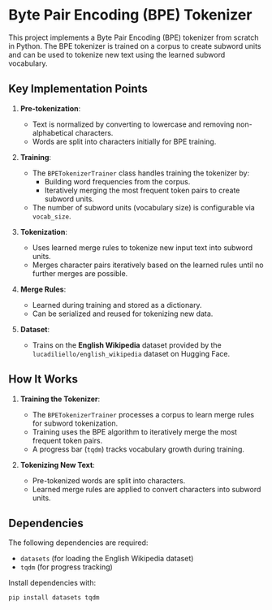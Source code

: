 # Byte Pair Encoding (BPE) Tokenizer

This project implements a Byte Pair Encoding (BPE) tokenizer from scratch in Python. The BPE tokenizer is trained on a corpus to create subword units and can be used to tokenize new text using the learned subword vocabulary.

## Key Implementation Points

1. **Pre-tokenization**:
   - Text is normalized by converting to lowercase and removing non-alphabetical characters.
   - Words are split into characters initially for BPE training.

2. **Training**:
   - The `BPETokenizerTrainer` class handles training the tokenizer by:
     - Building word frequencies from the corpus.
     - Iteratively merging the most frequent token pairs to create subword units.
   - The number of subword units (vocabulary size) is configurable via `vocab_size`.

3. **Tokenization**:
   - Uses learned merge rules to tokenize new input text into subword units.
   - Merges character pairs iteratively based on the learned rules until no further merges are possible.

4. **Merge Rules**:
   - Learned during training and stored as a dictionary.
   - Can be serialized and reused for tokenizing new data.

5. **Dataset**:
   - Trains on the **English Wikipedia** dataset provided by the `lucadiliello/english_wikipedia` dataset on Hugging Face.

## How It Works

1. **Training the Tokenizer**:
   - The `BPETokenizerTrainer` processes a corpus to learn merge rules for subword tokenization.
   - Training uses the BPE algorithm to iteratively merge the most frequent token pairs.
   - A progress bar (`tqdm`) tracks vocabulary growth during training.

2. **Tokenizing New Text**:
   - Pre-tokenized words are split into characters.
   - Learned merge rules are applied to convert characters into subword units.

## Dependencies

The following dependencies are required:

- `datasets` (for loading the English Wikipedia dataset)
- `tqdm` (for progress tracking)

Install dependencies with:
```bash
pip install datasets tqdm
```
